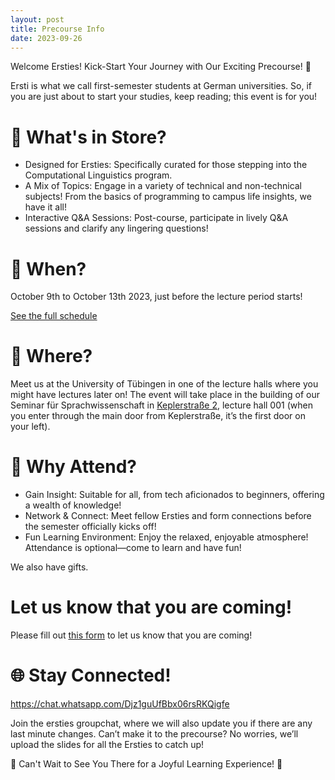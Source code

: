 ```yaml
---
layout: post
title: Precourse Info
date: 2023-09-26
---
```


Welcome Ersties! Kick-Start Your Journey with Our Exciting Precourse! 🎉

Ersti is what we call first-semester students at German universities. So, if you are just about to start your studies, keep reading; this event is for you!

# 🌟 What's in Store?

- Designed for Ersties: Specifically curated for those stepping into the Computational Linguistics program.
- A Mix of Topics: Engage in a variety of technical and non-technical subjects! From the basics of programming to campus life insights, we have it all!
- Interactive Q&A Sessions: Post-course, participate in lively Q&A sessions and clarify any lingering questions!

# 📅 When?

October 9th to October 13th 2023, just before the lecture period starts! 

[See the full schedule](/precourse-schedule/)

# 📍 Where?

Meet us at the University of Tübingen in one of the lecture halls where you might have lectures later on! The event will take place in the building of our Seminar für Sprachwissenschaft in [Keplerstraße 2](https://maps.app.goo.gl/LDWE8KULtZEaV9FZ6), lecture hall 001 (when you enter through the main door from Keplerstraße, it’s the first door on your left).


# 🌈 Why Attend?

- Gain Insight: Suitable for all, from tech aficionados to beginners, offering a wealth of knowledge!
- Network & Connect: Meet fellow Ersties and form connections before the semester officially kicks off!
- Fun Learning Environment: Enjoy the relaxed, enjoyable atmosphere! Attendance is optional—come to learn and have fun!

We also have gifts. 

# Let us know that you are coming!

Please fill out [this form](https://docs.google.com/forms/d/e/1FAIpQLSenVUaydGj_pgfPQ1-4RxMf7sJ5BuPwLCXIlf8b6VW_PCGBGQ/viewform) to let us know that you are coming!

# 🌐 Stay Connected!

https://chat.whatsapp.com/Djz1guUfBbx06rsRKQigfe

Join the ersties groupchat, where we will also update you if there are any last minute changes. Can’t make it to the precourse? No worries, we’ll upload the slides for all the Ersties to catch up!

🎊 Can't Wait to See You There for a Joyful Learning Experience! 🎊
